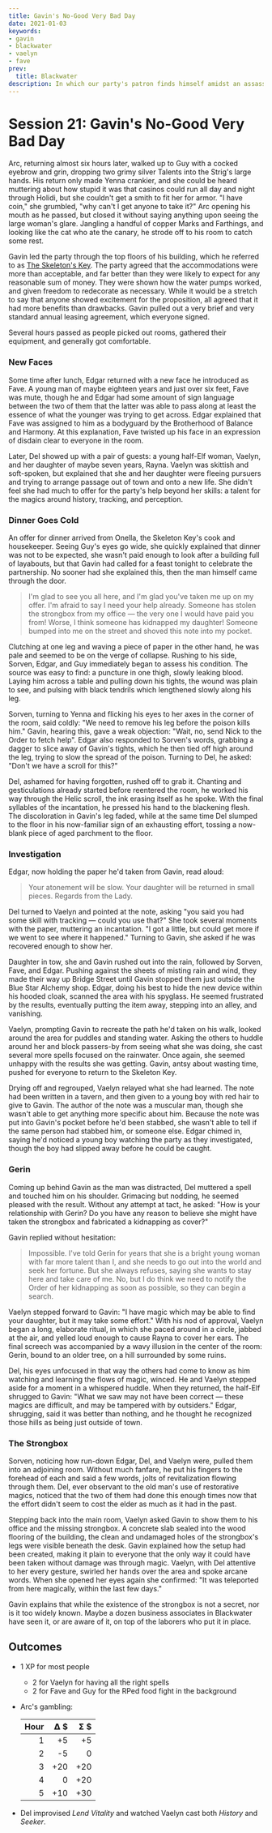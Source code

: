 ```yaml
---
title: Gavin's No-Good Very Bad Day
date: 2021-01-03
keywords:
- gavin
- blackwater
- vaelyn
- fave
prev:
  title: Blackwater
description: In which our party's patron finds himself amidst an assassination attempt, a kidnapping, and a theft.
---
```


# Session 21: Gavin's No-Good Very Bad Day

Arc, returning almost six hours later, walked up to Guy with a cocked eyebrow and grin, dropping two grimy silver Talents into the Strig's large hands.
His return only made Yenna crankier, and she could be heard muttering about how stupid it was that casinos could run all day and night through Holidi, but she couldn't get a smith to fit her for armor.
"I have coin," she grumbled, "why can't I get anyone to take it?"
Arc opening his mouth as he passed, but closed it without saying anything upon seeing the large woman's glare.
Jangling a handful of copper Marks and Farthings, and looking like the cat who ate the canary, he strode off to his room to catch some rest.

Gavin led the party through the top floors of his building, which he referred to as [The Skeleton's Key](../reference/hq.md).
The party agreed that the accommodations were more than acceptable, and far better than they were likely to expect for any reasonable sum of money.
They were shown how the water pumps worked, and given freedom to redecorate as necessary.
While it would be a stretch to say that anyone showed excitement for the proposition, all agreed that it had more benefits than drawbacks.
Gavin pulled out a very brief and very standard annual leasing agreement, which everyone signed.

Several hours passed as people picked out rooms, gathered their equipment, and generally got comfortable.

### New Faces

Some time after lunch, Edgar returned with a new face he introduced as Fave.
A young man of maybe eighteen years and just over six feet, Fave was mute, though he and Edgar had some amount of sign language between the two of them that the latter was able to pass along at least the essence of what the younger was trying to get across.
Edgar explained that Fave was assigned to him as a bodyguard by the Brotherhood of Balance and Harmony.
At this explanation, Fave twisted up his face in an expression of disdain clear to everyone in the room.

Later, Del showed up with a pair of guests: a young half-Elf woman, Vaelyn, and her daughter of maybe seven years, Rayna.
Vaelyn was skittish and soft-spoken, but explained that she and her daughter were fleeing pursuers and trying to arrange passage out of town and onto a new life.
She didn't feel she had much to offer for the party's help beyond her skills: a talent for the magics around history, tracking, and perception.

### Dinner Goes Cold

An offer for dinner arrived from Onella, the Skeleton Key's cook and housekeeper.
Seeing Guy's eyes go wide, she quickly explained that dinner was not to be expected, she wasn't paid enough to look after a building full of layabouts, but that Gavin had called for a feast tonight to celebrate the partnership.
No sooner had she explained this, then the man himself came through the door.

> I'm glad to see you all here, and I'm glad you've taken me up on my offer.
> I'm afraid to say I need your help already.
> Someone has stolen the strongbox from my office — the very one I would have paid you from!
> Worse, I think someone has kidnapped my daughter!
> Someone bumped into me on the street and shoved this note into my pocket.

Clutching at one leg and waving a piece of paper in the other hand, he was pale and seemed to be on the verge of collapse.
Rushing to his side, Sorven, Edgar, and Guy immediately began to assess his condition.
The source was easy to find: a puncture in one thigh, slowly leaking blood.
Laying him across a table and pulling down his tights, the wound was plain to see, and pulsing with black tendrils which lengthened slowly along his leg.

Sorven, turning to Yenna and flicking his eyes to her axes in the corner of the room, said coldly: "We need to remove his leg before the poison kills him."
Gavin, hearing this, gave a weak objection: "Wait, no, send Nick to the Order to fetch help".
Edgar also responded to Sorven's words, grabbing a dagger to slice away of Gavin's tights, which he then tied off high around the leg, trying to slow the spread of the poison.
Turning to Del, he asked: "Don't we have a scroll for this?"

Del, ashamed for having forgotten, rushed off to grab it.
Chanting and gesticulations already started before reentered the room, he worked his way through the Helic scroll, the ink erasing itself as he spoke.
With the final syllables of the incantation, he pressed his hand to the blackening flesh.
The discoloration in Gavin's leg faded, while at the same time Del slumped to the floor in his now-familiar sign of an exhausting effort, tossing a now-blank piece of aged parchment to the floor.

### Investigation

Edgar, now holding the paper he'd taken from Gavin, read aloud:

> Your atonement will be slow.
> Your daughter will be returned in small pieces.
> Regards from the Lady.

Del turned to Vaelyn and pointed at the note, asking "you said you had some skill with tracking — could you use that?"
She took several moments with the paper, muttering an incantation.
"I got a little, but could get more if we went to see where it happened."
Turning to Gavin, she asked if he was recovered enough to show her.

Daughter in tow, she and Gavin rushed out into the rain, followed by Sorven, Fave, and Edgar.
Pushing against the sheets of misting rain and wind, they made their way up Bridge Street until Gavin stopped them just outside the Blue Star Alchemy shop.
Edgar, doing his best to hide the new device within his hooded cloak, scanned the area with his spyglass.
He seemed frustrated by the results, eventually putting the item away, stepping into an alley, and vanishing.

Vaelyn, prompting Gavin to recreate the path he'd taken on his walk, looked around the area for puddles and standing water.
Asking the others to huddle around her and block passers-by from seeing what she was doing, she cast several more spells focused on the rainwater.
Once again, she seemed unhappy with the results she was getting.
Gavin, antsy about wasting time, pushed for everyone to return to the Skeleton Key.

Drying off and regrouped, Vaelyn relayed what she had learned.
The note had been written in a tavern, and then given to a young boy with red hair to give to Gavin.
The author of the note was a muscular man, though she wasn't able to get anything more specific about him.
Because the note was put into Gavin's pocket before he'd been stabbed, she wasn't able to tell if the same person had stabbed him, or someone else.
Edgar chimed in, saying he'd noticed a young boy watching the party as they investigated, though the boy had slipped away before he could be caught.

### Gerin

Coming up behind Gavin as the man was distracted, Del muttered a spell and touched him on his shoulder.
Grimacing but nodding, he seemed pleased with the result.
Without any attempt at tact, he asked: "How is your relationship with Gerin?  Do you have any reason to believe she might have taken the strongbox and fabricated a kidnapping as cover?"

Gavin replied without hesitation:

> Impossible.
> I've told Gerin for years that she is a bright young woman with far more talent than I, and she needs to go out into the world and seek her fortune.
> But she always refuses, saying she wants to stay here and take care of me.
> No, but I do think we need to notify the Order of her kidnapping as soon as possible, so they can begin a search.

Vaelyn stepped forward to Gavin: "I have magic which may be able to find your daughter, but it may take some effort."
With his nod of approval, Vaelyn began a long, elaborate ritual, in which she paced around in a circle, jabbed at the air, and yelled loud enough to cause Rayna to cover her ears.
The final screech was accompanied by a wavy illusion in the center of the room: Gerin, bound to an older tree, on a hill surrounded by some ruins.

Del, his eyes unfocused in that way the others had come to know as him watching and learning the flows of magic, winced.
He and Vaelyn stepped aside for a moment in a whispered huddle.
When they returned, the half-Elf shrugged to Gavin: "What we saw may not have been correct — these magics are difficult, and may be tampered with by outsiders."
Edgar, shrugging, said it was better than nothing, and he thought he recognized those hills as being just outside of town.

### The Strongbox

Sorven, noticing how run-down Edgar, Del, and Vaelyn were, pulled them into an adjoining room.
Without much fanfare, he put his fingers to the forehead of each and said a few words, jolts of revitalization flowing through them.
Del, ever observant to the old man's use of restorative magics, noticed that the two of them had done this enough times now that the effort didn't seem to cost the elder as much as it had in the past.

Stepping back into the main room, Vaelyn asked Gavin to show them to his office and the missing strongbox.
A concrete slab sealed into the wood flooring of the building, the clean and undamaged holes of the strongbox's legs were visible beneath the desk.
Gavin explained how the setup had been created, making it plain to everyone that the only way it could have been taken without damage was through magic.
Vaelyn, with Del attentive to her every gesture, swirled her hands over the area and spoke arcane words.
When she opened her eyes again she confirmed: "It was teleported from here magically, within the last few days."

Gavin explains that while the existence of the strongbox is not a secret, nor is it too widely known.
Maybe a dozen business associates in Blackwater have seen it, or are aware of it, on top of the laborers who put it in place.

## Outcomes

* 1 XP for most people
    * 2 for Vaelyn for having all the right spells
    * 2 for Fave and Guy for the RPed food fight in the background 
* Arc's gambling:

  | Hour | 𝝙&nbsp;$ | 𝝨&nbsp;$ |
  | ---: | ---: | ---: |
  | 1 | +5 | +5 |
  | 2 | -5 | 0 |
  | 3 | +20 | +20 |
  | 4 | 0 | +20 |
  | 5 | +10 | +30 |

* Del improvised _Lend Vitality_ and watched Vaelyn cast both _History_ and _Seeker_.
